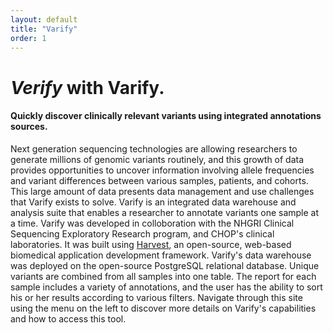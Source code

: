 ```yaml
---
layout: default
title: "Varify"
order: 1
---
```


# *Verify* with Varify.
#### Quickly discover clinically relevant variants using integrated annotations sources.

Next generation sequencing technologies are allowing researchers to generate millions of genomic
variants routinely, and this growth of data provides opportunities to uncover information involving
allele frequencies and variant differences between various samples, patients, and cohorts.  This large
amount of data presents data management and use challenges that Varify exists to solve.  Varify is
an integrated data warehouse and analysis suite that enables a researcher to annotate variants one
sample at a time. Varify was developed in colloboration with the NHGRI Clinical Sequencing Exploratory
Research program, and CHOP's clinical laboratories. It was built using
[Harvest](http://harvest.research.chop.edu/), an open-source, web-based biomedical application
development framework.  Varify's data warehouse was deployed on the open-source PostgreSQL relational
database.  Unique variants are combined from all samples into one table.  The report for each sample
includes a variety of annotations, and the user has the ability to sort his or her results according
to various filters.  Navigate through this site using the menu on the left to discover more details on
Varify's capabilities and how to access this tool.




